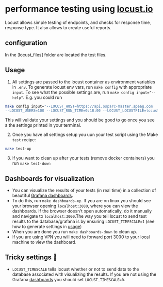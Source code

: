 # performance testing using [locust.io](https://docs.locust.io/en/stable/index.html)

Locust allows simple testing of endpoints, and checks for response time, response type. It also allows to create useful reports.

## configuration

In the [locust_files] folder are located the test files.

## Usage

1. All settings are passed to the locust container as environment variables in `.env`. To generate locust env vars, run `make config` with appropriate `input`. To see what the possible settings are, run `make config input="--help"`. E.g. you could run
```bash
make config input="--LOCUST_HOST=https://api.osparc-master.speag.com
--LOCUST_USERS=100 --LOCUST_RUN_TIME=0:10:00 --LOCUST_LOCUSTFILE=locust_files/platform_ping_test.py"
```
This will validate your settings and you should be good to go once you see a the settings printed in your terminal.

2. Once you have all settings setup you uun your test script using the Make `test` recipe:
```bash
make test-up
```

3. If you want to clean up after your tests (remove docker containers) you run `make test-down`

## Dashboards for visualization
- You can visualize the results of your tests (in real time) in a collection of beautiful [Grafana dashboards](https://github.com/SvenskaSpel/locust-plugins/tree/master/locust_plugins/dashboards).
- To do this, run `make dashboards-up`. If you are on linux you should see your browser opening `localhost:3000`, where you can view the dashboards. If the browser doesn't open automatically, do it manually and navigate to `localhost:3000`.The way you tell locust to send test results to the database/grafana is by ensuring `LOCUST_TIMESCALE=1` (see how to generate settings in [usage](#usage))
- When you are done you run `make dashboards-down` to clean up.
- If you are using VPN you will need to forward port 3000 to your local machine to view the dashboard.


## Tricky settings 🚨
- `LOCUST_TIMESCALE` tells locust whether or not to send data to the database associated with visualizing the results. If you are not using the Grafana [dashboards](#dashboards-for-visualization) you should set `LOCUST_TIMESCALE=0`.
